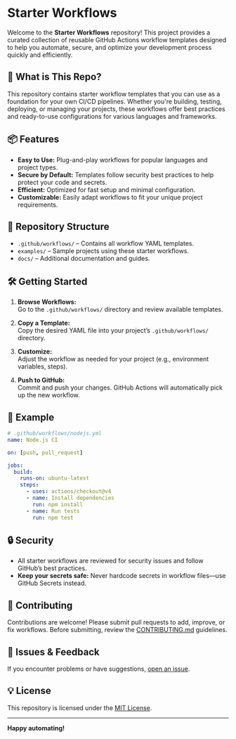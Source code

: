 # Starter Workflows

Welcome to the **Starter Workflows** repository! This project provides a curated collection of reusable GitHub Actions workflow templates designed to help you automate, secure, and optimize your development process quickly and efficiently.

## 🚀 What is This Repo?

This repository contains starter workflow templates that you can use as a foundation for your own CI/CD pipelines. Whether you're building, testing, deploying, or managing your projects, these workflows offer best practices and ready-to-use configurations for various languages and frameworks.

## 📦 Features

- **Easy to Use:** Plug-and-play workflows for popular languages and project types.
- **Secure by Default:** Templates follow security best practices to help protect your code and secrets.
- **Efficient:** Optimized for fast setup and minimal configuration.
- **Customizable:** Easily adapt workflows to fit your unique project requirements.

## 📁 Repository Structure

- `.github/workflows/` – Contains all workflow YAML templates.
- `examples/` – Sample projects using these starter workflows.
- `docs/` – Additional documentation and guides.

## 🛠️ Getting Started

1. **Browse Workflows:**  
   Go to the `.github/workflows/` directory and review available templates.

2. **Copy a Template:**  
   Copy the desired YAML file into your project’s `.github/workflows/` directory.

3. **Customize:**  
   Adjust the workflow as needed for your project (e.g., environment variables, steps).

4. **Push to GitHub:**  
   Commit and push your changes. GitHub Actions will automatically pick up the new workflow.

## 📝 Example

```yaml
# .github/workflows/nodejs.yml
name: Node.js CI

on: [push, pull_request]

jobs:
  build:
    runs-on: ubuntu-latest
    steps:
      - uses: actions/checkout@v4
      - name: Install dependencies
        run: npm install
      - name: Run tests
        run: npm test
```

## 🔒 Security

- All starter workflows are reviewed for security issues and follow GitHub’s best practices.
- **Keep your secrets safe:** Never hardcode secrets in workflow files—use GitHub Secrets instead.

## 🤝 Contributing

Contributions are welcome! Please submit pull requests to add, improve, or fix workflows. Before submitting, review the [CONTRIBUTING.md](CONTRIBUTING.md) guidelines.

## 🐞 Issues & Feedback

If you encounter problems or have suggestions, [open an issue](https://github.com/nodoubtz/starter-workflows/issues).

## 💡 License

This repository is licensed under the [MIT License](LICENSE).

---

**Happy automating!**
